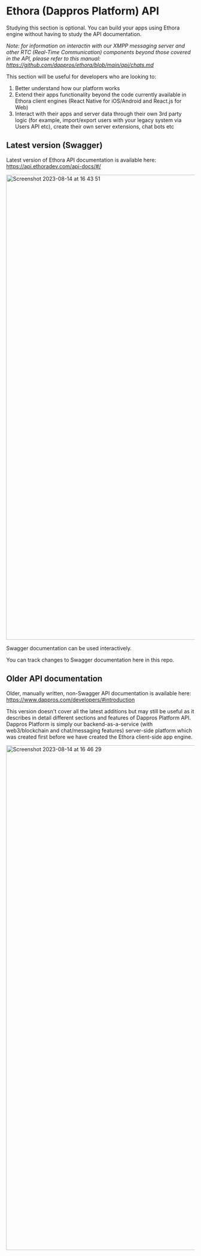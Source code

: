 # Ethora (Dappros Platform) API

Studying this section is optional. You can build your apps using Ethora engine without having to study the API documentation.

_Note: for information on interactin with our XMPP messaging server and other RTC (Real-Time Communication) components beyond those covered in the API, please refer to this manual: https://github.com/dappros/ethora/blob/main/api/chats.md_

This section will be useful for developers who are looking to:
1) Better understand how our platform works
2) Extend their apps functionality beyond the code currently available in Ethora client engines (React Native for iOS/Android and React.js for Web)
3) Interact with their apps and server data through their own 3rd party logic (for example, import/export users with your legacy system via Users API etc), create their own server extensions, chat bots etc

## Latest version (Swagger)

Latest version of Ethora API documentation is available here:
https://api.ethoradev.com/api-docs/#/

<img width="1238" alt="Screenshot 2023-08-14 at 16 43 51" src="https://github.com/dappros/ethora/assets/328787/3541718c-f933-4ec5-bae6-38152f97f05c">

Swagger documentation can be used interactively.

You can track changes to Swagger documentation here in this repo.

## Older API documentation

Older, manually written, non-Swagger API documentation is available here:
https://www.dappros.com/developers/#introduction

This version doesn't cover all the latest additions but may still be useful as it describes in detail different sections and features of Dappros Platform API. Dappros Platform is simply our backend-as-a-service (with web3/blockchain and chat/messaging features) server-side platform which was created first before we have created the Ethora client-side app engine. 

<img width="1344" alt="Screenshot 2023-08-14 at 16 46 29" src="https://github.com/dappros/ethora/assets/328787/66b487d8-e494-42cb-ac17-149180315e24">

